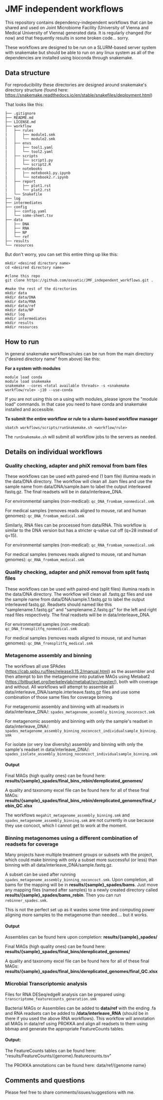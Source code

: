 # JMF independent workflows 
This repository contains dependency-independent workflows that can be shared and used on Joint Microbiome Facility (University of Vienna and Medical University of Vienna) generated data.
It is regularly changed (for now) and that frequently results in some broken code... sorry. 

These workflows are designed to be run on a SLURM-based server system with snakemake but should be able to run on any linux system as all of the dependencies are installed using bioconda through snakemake.

## Data structure
For reproducibility these directories are designed around snakemake's directory structure (found here: https://snakemake.readthedocs.io/en/stable/snakefiles/deployment.html) 

That looks like this:
```
├── .gitignore
├── README.md
├── LICENSE.md
├── workflow
│   ├── rules
|   │   ├── module1.smk
|   │   └── module2.smk
│   ├── envs
|   │   ├── tool1.yaml
|   │   └── tool2.yaml
│   ├── scripts
|   │   ├── script1.py
|   │   └── script2.R
│   ├── notebooks
|   │   ├── notebook1.py.ipynb
|   │   └── notebook2.r.ipynb
│   ├── report
|   │   ├── plot1.rst
|   │   └── plot2.rst
|   └── Snakefile
├── log
├── intermediates
├── config
│   ├── config.yaml
│   └── some-sheet.tsv
├── data
│   ├── DNA
│   ├── RNA
│   ├── NP
│   └── ref
├── results
└── resources
```

But don't worry, you can set this entire thing up like this:
```
mkdir <desired directory name>
cd <desired directory name>

#clone this repo
git clone https://github.com/osvatic/JMF_independent_workflows.git .

#make the rest of the directories
mkdir data
mkdir data/DNA
mkdir data/RNA
mkdir data/ref
mkdir data/NP
mkdir log
mkdir intermediates
mkdir results
mkdir resources

```

## How to run
In general snakemake workflows/rules can be run from the main directory ("desired directory name" from above) like this:

**For a system with modules**
```
module load conda
module load snakemake
snakemake --cores <total available threads> -s <snakemake workflow/rule> -j10 --use-conda
```
If you are not using this on a using with modules, please ignore the "module load" commands.
In that case you need to have conda and snakemake installed and accessible. 


**To submit the entire workflow or rule to a slurm-based workflow manager**
```
sbatch workflows/scripts/runSnakemake.sh <workflow/rule>
```
The `runSnakemake.sh` will submit all workflow jobs to the servers as needed. 


## Details on individual workflows

### Quality checking, adapter and phiX removal from bam files
These workflows can be used with paired-end (1 bam file) illumina reads in the data/DNA directory. The workflow will clean all .bam files and use the sample name from data/DNA/sample.bam to label the output interleaved fastq.gz. The final readsets will be in data/interleave_DNA.

For environmental samples (non-medical):
`qc_DNA_frombam_nonmedical.smk`

For medical samples (removes reads aligned to mouse, rat and human genomes):
`qc_DNA_frombam_medical.smk`


Similarly, RNA files can be processed from data/RNA. This workflow is similar to the DNA version but has a stricter q-value cut off (q=28 instead of q=15).

For environmental samples (non-medical):
`qc_RNA_frombam_nonmedical.smk`

For medical samples (removes reads aligned to mouse, rat and human genomes):
`qc_RNA_frombam_medical.smk`


### Quality checking, adapter and phiX removal from split fastq files
These workflows can be used with paired-end (split files) illumina reads in the data/DNA directory. The workflow will clean all .fastq.gz files and use the sample name from data/DNA/sample.1.fastq.gz to label the output interleaved fastq.gz. Readsets should named like this "samplename.1.fastq.gz" and "samplename.2.fastq.gz" for the left and right read files respectively. The final readsets will be in data/interleave_DNA.

For environmental samples (non-medical):
`qc_DNA_fromsplitfq_nonmedical.smk`

For medical samples (removes reads aligned to mouse, rat and human genomes):
`qc_DNA_fromsplitfq_medical.smk`


### Metagenome assembly and binning
The workflows all use SPAdes (https://cab.spbu.ru/files/release3.15.2/manual.html) as the assembler and then attempt to bin the metagenome into putative MAGs using Metabat2 (https://bitbucket.org/berkeleylab/metabat/src/master/), both with coverage and without. All workflows will attempt to assemble all data/interleave_DNA/sample.interleave.fastq.gz files and use some combination of those same files for coverage binning. 

For metagenomic assembly and binning with all readsets in data/interleave_DNA/:
`spades_metagenome_assembly_binning_noconcoct.smk`

For metagenomic assembly and binning with only the sample's readset in data/interleave_DNA/:
`spades_metagenome_assembly_binning_noconcoct_individualsample_binning.smk`

For isolate (or very low diversity) assembly and binning with only the sample's readset in data/interleave_DNA/:
`spades_isolate_assembly_binning_noconcoct_individualsample_binning.smk`


#### Output
Final MAGs (high quality ones) can be found here: **results/{sample}_spades/final_bins_rebin/dereplicated_genomes/**

A quality and taxonomy excel file can be found here for all of these final MAGs: **results/{sample}_spades/final_bins_rebin/dereplicated_genomes/final_rebin_QC.xlsx**


The workflows `megahit_metagenome_assembly_binning.smk` and `spades_metagenome_assembly_binning.smk` are not currently in use because they use concoct, which I cannot get to work at the moment. 

### Binning metagenomes using a different combination of readsets for coverage
Many projects have multiple treatment groups or subsets with the project, which could make binning with only a subset more successful (or less) than binning with all data/interleave_DNA/sample.fastq.gz. 

A subset can be used after running `spades_metagenome_assembly_binning_noconcoct.smk`. Upon completion, all bams for the mapping will be in **results/{sample}_spades/bams**. Just move any mapping files (named after samples) to a newly created directory called **results/{sample}_spades/bams_rebin**. Then you can run `rebinner_spades.smk`.

This is not the perfect set up as it wastes some time and computing power aligning more samples to the metagenome than needed.... but it works. 

#### Output
Assemblies can be found here upon completion: **results/{sample}_spades/** 

Final MAGs (high quality ones) can be found here: **results/{sample}_spades/final_bins/dereplicated_genomes/**

A quality and taxonomy excel file can be found here for all of these final MAGs: **results/{sample}_spades/final_bins/dereplicated_genomes/final_QC.xlsx**


### Microbial Transcriptomic analysis
Files for RNA DESeq/edgeR analysis can be prepared using:
`transcriptome_featurecounts_generation.smk`

Bacterial MAGs or Assemblies can be added to **data/ref** with the ending .fa and RNA readsets can be added to **/data/interleave_RNA** (should be in there if you used the above RNA workflows). 
This workflow will annotation all MAGs in data/ref using PROKKA and align all readsets to them using bbmap and generate the appropriate FeatureCounts tables. 

#### Output: 
The FeatureCounts tables can be found here: "results/FeatureCounts/{genome}.featurecounts.tsv"

The PROKKA annotations can be found here: data/ref/{genome name}


## Comments and questions

Please feel free to share comments/issues/suggestions with me.


